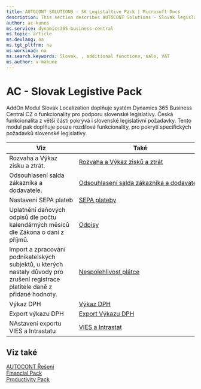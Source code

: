```yaml
---
title: AUTOCONT SOLUTIONS - SK Legistaltive Pack | Microsoft Docs
description: This section describes AUTOCONT Solutions - Slovak legislation
author: ac-kunes
ms.service: dynamics365-business-central
ms.topic: article
ms.devlang: na
ms.tgt_pltfrm: na
ms.workload: na
ms.search.keywords: Slovak, , additional functions, sale, VAT
ms.author: v-makune
---
```


# AC - Slovak Legistive Pack

 AddOn Modul Slovak Localization doplňuje systém Dynamics 365 Business Central CZ o funkcionality pro podporu slovenské legislativy. Česká funkcionalita z větší části pokrývá i slovenské legislativní požadavky. Tento modul pak doplňuje pouze rozdílové funkcionality, pro pokrytí specifických požadavků slovenské legislativy.

|Viz|Také|
|-|-|
|Rozvaha a Výkaz zisku a ztrát.|[Rozvaha a Výkaz zisků a ztrát](../AC-SK/ac-sk-balance-sheet-income-statement-setup.md)|
|Odsouhlasení salda zákazníka a dodavatele.|[Odsouhlasení salda zákazníka a dodavatele](../AC-SK/ac-sk-reconciliation-of-payable-and-receivable.md)|
|Nastavení SEPA plateb|[SEPA plateby](../AC-SK/ac-sk-sepa.md)|
|Uplatnění daňových odpisů dle počtu kalendárných měsíců dle Zákona o dani z příjmů.|[Odpisy](../AC-SK/ac-sk-tax-depreciation.md)|
|Import a zpracování podnikatelských subjektů, u kterých nastaly důvody pro zrušení registrace platitele daně z přidané hodnoty.|[Nespolehlivost plátce](../AC-SK/ac-sk-unreability-payer.md)|
|Výkaz DPH|[Výkaz DPH](../AC-SK/ac-sk-vat-check-report.md)|
|Export výkazu DPH|[Export Výkazu DPH](../AC-SK/ac-sk-vat-statement-export.md)|
|NAstavení exportu VIES a Intrastatu|[VIES a Intrastat](../AC-SK/ac-sk-vies.md)|




## Viz také

[AUTOCONT Řešení](../index.md)  
[Financial Pack](../AC-FinancialPack/ac-finance-pack.md)  
[Productivity Pack](../AC-ProductivityPack/ac-productivity-pack.md)

